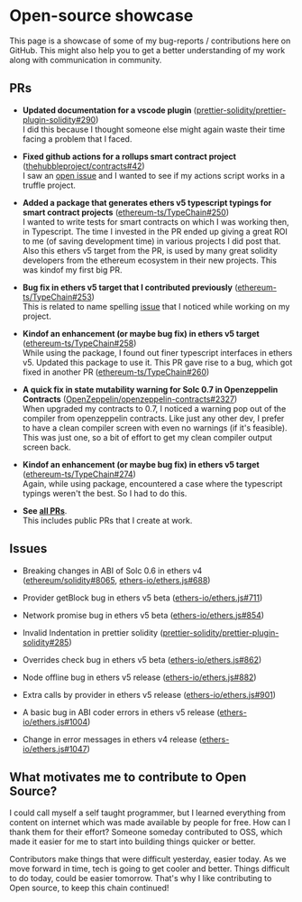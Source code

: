 # Open-source showcase

This page is a showcase of some of my bug-reports / contributions here on GitHub. This might also help you to get a better understanding of my work along with communication in community.

## PRs

- **Updated documentation for a vscode plugin** ([prettier-solidity/prettier-plugin-solidity#290](https://github.com/prettier-solidity/prettier-plugin-solidity/pull/290))
<br>I did this because I thought someone else might again waste their time facing a problem that I faced.

- **Fixed github actions for a rollups smart contract project** ([thehubbleproject/contracts#42](https://github.com/thehubbleproject/contracts/pull/42))
<br>I saw an [open issue](https://github.com/thehubbleproject/contracts/issues/35) and I wanted to see if my actions script works in a truffle project.

- **Added a package that generates ethers v5 typescript typings for smart contract projects** ([ethereum-ts/TypeChain#250](https://github.com/ethereum-ts/TypeChain/pull/250))
<br>I wanted to write tests for smart contracts on which I was working then, in Typescript. The time I invested in the PR ended up giving a great ROI to me (of saving development time) in various projects I did post that. Also this ethers v5 target from the PR, is used by many great solidity developers from the ethereum ecosystem in their new projects. This was kindof my first big PR.

- **Bug fix in ethers v5 target that I contributed previously** ([ethereum-ts/TypeChain#253](https://github.com/ethereum-ts/TypeChain/pull/253))
<br>This is related to name spelling [issue](https://github.com/ethers-io/ethers.js/issues/924) that I noticed while working on my project.

- **Kindof an enhancement (or maybe bug fix) in ethers v5 target** ([ethereum-ts/TypeChain#258](https://github.com/ethereum-ts/TypeChain/pull/258))
<br>While using the package, I found out finer typescript interfaces in ethers v5. Updated this package to use it. This PR gave rise to a bug, which got fixed in another PR ([ethereum-ts/TypeChain#260](https://github.com/ethereum-ts/TypeChain/pull/260))

- **A quick fix in state mutability warning for Solc 0.7 in Openzeppelin Contracts** ([OpenZeppelin/openzeppelin-contracts#2327](https://github.com/OpenZeppelin/openzeppelin-contracts/pull/2327))
<br>When upgraded my contracts to 0.7, I noticed a warning pop out of the compiler from openzeppelin contracts. Like just any other dev, I prefer to have a clean compiler screen with even no warnings (if it's feasible). This was just one, so a bit of effort to get my clean compiler output screen back.

- **Kindof an enhancement (or maybe bug fix) in ethers v5 target** ([ethereum-ts/TypeChain#274](https://github.com/ethereum-ts/TypeChain/pull/274))
<br>Again, while using package, encountered a case where the typescript typings weren't the best. So I had to do this.

- **See [all PRs](https://github.com/pulls?q=is%3Apr+author%3Azemse+archived%3Afalse+)**.
<br>This includes public PRs that I create at work.

## Issues

- Breaking changes in ABI of Solc 0.6 in ethers v4 ([ethereum/solidity#8065](https://github.com/ethereum/solidity/issues/8065), [ethers-io/ethers.js#688](https://github.com/ethers-io/ethers.js/issues/688))

- Provider getBlock bug in ethers v5 beta ([ethers-io/ethers.js#711](https://github.com/ethers-io/ethers.js/issues/711))

- Network promise bug in ethers v5 beta ([ethers-io/ethers.js#854](https://github.com/ethers-io/ethers.js/issues/854))

- Invalid Indentation in prettier solidity ([prettier-solidity/prettier-plugin-solidity#285](https://github.com/prettier-solidity/prettier-plugin-solidity/issues/285))

- Overrides check bug in ethers v5 beta ([ethers-io/ethers.js#862](https://github.com/ethers-io/ethers.js/issues/862))

- Node offline bug in ethers v5 release ([ethers-io/ethers.js#882](https://github.com/ethers-io/ethers.js/issues/882))

- Extra calls by provider in ethers v5 release ([ethers-io/ethers.js#901](https://github.com/ethers-io/ethers.js/issues/901))

- A basic bug in ABI coder errors in ethers v5 release ([ethers-io/ethers.js#1004](https://github.com/ethers-io/ethers.js/issues/1004))

- Change in error messages in ethers v4 release ([ethers-io/ethers.js#1047](https://github.com/ethers-io/ethers.js/issues/1047))

## What motivates me to contribute to Open Source?

I could call myself a self taught programmer, but I learned everything from content on internet
which was made available by people for free. How can I thank them for their effort? Someone someday
contributed to OSS, which made it easier for me to start into building things quicker or better. 

Contributors make things that were difficult yesterday, easier today. As we move forward in time, tech is 
going to get cooler and better. Things difficult to do today, could be easier tomorrow. That's why
I like contributing to Open source, to keep this chain continued!
